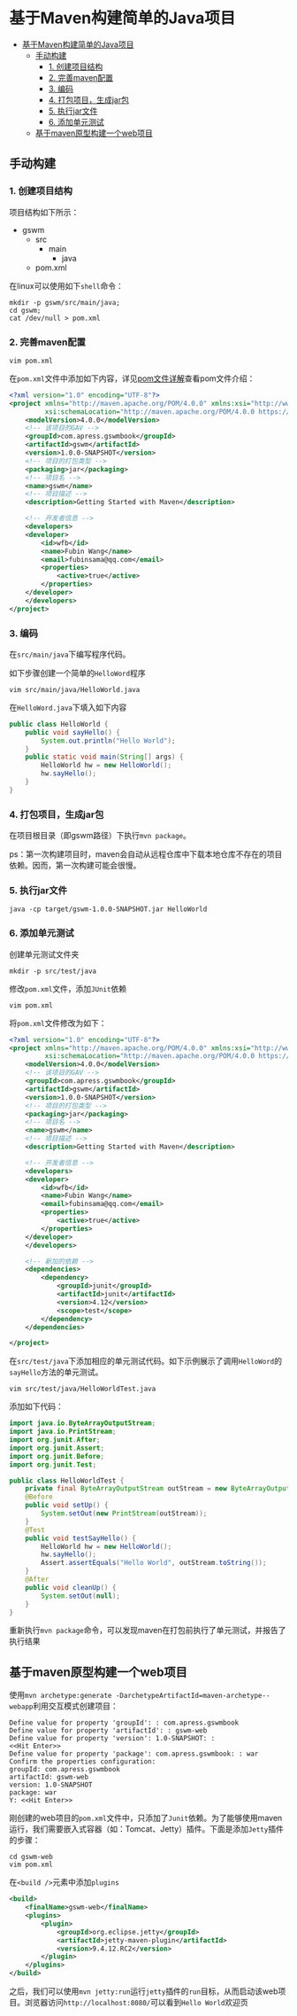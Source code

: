 # 基于Maven构建简单的Java项目

- [基于Maven构建简单的Java项目](#基于maven构建简单的java项目)
  - [手动构建](#手动构建)
    - [1. 创建项目结构](#1-创建项目结构)
    - [2. 完善maven配置](#2-完善maven配置)
    - [3. 编码](#3-编码)
    - [4. 打包项目，生成jar包](#4-打包项目生成jar包)
    - [5. 执行jar文件](#5-执行jar文件)
    - [6. 添加单元测试](#6-添加单元测试)
  - [基于maven原型构建一个web项目](#基于maven原型构建一个web项目)

## 手动构建

### 1. 创建项目结构

项目结构如下所示：

- gswm
  - src
    - main
      - java
  - pom.xml

在linux可以使用如下`shell`命令：

```SHELL
mkdir -p gswm/src/main/java;
cd gswm;
cat /dev/null > pom.xml
```

### 2. 完善maven配置

```SHELL
vim pom.xml
```

在`pom.xml`文件中添加如下内容，详见[pom文件详解](./pom文件详解.md)查看pom文件介绍：

```XML
<?xml version="1.0" encoding="UTF-8"?>
<project xmlns="http://maven.apache.org/POM/4.0.0" xmlns:xsi="http://www.w3.org/2001/XMLSchema-instance"
         xsi:schemaLocation="http://maven.apache.org/POM/4.0.0 https://maven.apache.org/xsd/maven-4.0.0.xsd">
    <modelVersion>4.0.0</modelVersion>
    <!-- 该项目的GAV -->
    <groupId>com.apress.gswmbook</groupId>
    <artifactId>gswm</artifactId>
    <version>1.0.0-SNAPSHOT</version>
    <!-- 项目的打包类型 -->
    <packaging>jar</packaging>
    <!-- 项目名 -->
    <name>gswm</name>
    <!-- 项目描述 -->
    <description>Getting Started with Maven</description>

    <!-- 开发者信息 -->
    <developers>
    <developer>
        <id>wfb</id>
        <name>Fubin Wang</name>
        <email>fubinsama@qq.com</email>
        <properties>
            <active>true</active>
        </properties>
    </developer>
    </developers>
</project>
```

### 3. 编码

在`src/main/java`下编写程序代码。

如下步骤创建一个简单的`HelloWord`程序

```SHELL
vim src/main/java/HelloWorld.java
```

在`HelloWord.java`下填入如下内容

```Java
public class HelloWorld {
    public void sayHello() {
        System.out.println("Hello World");
    }
    public static void main(String[] args) {
        HelloWorld hw = new HelloWorld();
        hw.sayHello();
    }
}
```

### 4. 打包项目，生成jar包

在项目根目录（即gswm路径）下执行`mvn package`。

ps：第一次构建项目时，maven会自动从远程仓库中下载本地仓库不存在的项目依赖。因而，第一次构建可能会很慢。

### 5. 执行jar文件

```SHELL
java -cp target/gswm-1.0.0-SNAPSHOT.jar HelloWorld
```

### 6. 添加单元测试

创建单元测试文件夹

```SHELL
mkdir -p src/test/java
```

修改`pom.xml`文件，添加`JUnit`依赖

```SHELL
vim pom.xml
```

将`pom.xml`文件修改为如下：

```XML
<?xml version="1.0" encoding="UTF-8"?>
<project xmlns="http://maven.apache.org/POM/4.0.0" xmlns:xsi="http://www.w3.org/2001/XMLSchema-instance"
         xsi:schemaLocation="http://maven.apache.org/POM/4.0.0 https://maven.apache.org/xsd/maven-4.0.0.xsd">
    <modelVersion>4.0.0</modelVersion>
    <!-- 该项目的GAV -->
    <groupId>com.apress.gswmbook</groupId>
    <artifactId>gswm</artifactId>
    <version>1.0.0-SNAPSHOT</version>
    <!-- 项目的打包类型 -->
    <packaging>jar</packaging>
    <!-- 项目名 -->
    <name>gswm</name>
    <!-- 项目描述 -->
    <description>Getting Started with Maven</description>

    <!-- 开发者信息 -->
    <developers>
    <developer>
        <id>wfb</id>
        <name>Fubin Wang</name>
        <email>fubinsama@qq.com</email>
        <properties>
            <active>true</active>
        </properties>
    </developer>
    </developers>

    <!-- 新加的依赖 -->
    <dependencies>
        <dependency>
            <groupId>junit</groupId>
            <artifactId>junit</artifactId>
            <version>4.12</version>
            <scope>test</scope>
        </dependency>
    </dependencies>

</project>
```

在`src/test/java`下添加相应的单元测试代码。如下示例展示了调用`HelloWord`的`sayHello`方法的单元测试。

```SHELL
vim src/test/java/HelloWorldTest.java
```

添加如下代码：

```Java
import java.io.ByteArrayOutputStream;
import java.io.PrintStream;
import org.junit.After;
import org.junit.Assert;
import org.junit.Before;
import org.junit.Test;

public class HelloWorldTest {
    private final ByteArrayOutputStream outStream = new ByteArrayOutputStream();
    @Before
    public void setUp() {
        System.setOut(new PrintStream(outStream));
    }
    @Test
    public void testSayHello() {
        HelloWorld hw = new HelloWorld();
        hw.sayHello();
        Assert.assertEquals("Hello World", outStream.toString());
    }
    @After
    public void cleanUp() {
        System.setOut(null);
    }
}
```

重新执行`mvn package`命令，可以发现maven在打包前执行了单元测试，并报告了执行结果

## 基于maven原型构建一个web项目

使用`mvn archetype:generate -DarchetypeArtifactId=maven-archetype-­webapp`利用交互模式创建项目：

```SHELL
Define value for property 'groupId': : com.apress.gswmbook
Define value for property 'artifactId': : gswm-web
Define value for property 'version': 1.0-SNAPSHOT: :  
<<Hit Enter>>
Define value for property 'package': com.apress.gswmbook: : war
Confirm the properties configuration:
groupId: com.apress.gswmbook
artifactId: gswm-web
version: 1.0-SNAPSHOT
package: war
Y: <<Hit Enter>>
```

刚创建的web项目的`pom.xml`文件中，只添加了`Junit`依赖。为了能够使用maven运行，我们需要嵌入式容器（如：Tomcat、Jetty）插件。下面是添加`Jetty`插件的步骤：

```SHELL
cd gswm-web
vim pom.xml
```

在`<build />`元素中添加`plugins`

```XML
<build>
    <finalName>gswm-web</finalName>
    <plugins>
        <plugin>
            <groupId>org.eclipse.jetty</groupId>
            <artifactId>jetty-maven-plugin</artifactId>
            <version>9.4.12.RC2</version>
        </plugin>
    </plugins>
</build>
```

之后，我们可以使用`mvn jetty:run`运行`jetty`插件的`run`目标，从而启动该web项目。浏览器访问`http://localhost:8080/`可以看到`Hello World`欢迎页
